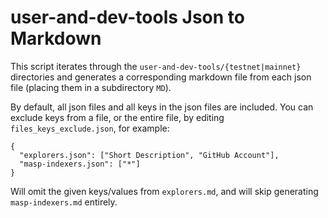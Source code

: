 # user-and-dev-tools Json to Markdown

This script iterates through the `user-and-dev-tools/{testnet|mainnet}` directories and generates a corresponding markdown file from 
each json file (placing them in a subdirectory `MD`).

By default, all json files and all keys in the json files are included. You can exclude keys from a file, or the entire file, by editing 
`files_keys_exclude.json`, for example:

```
{
  "explorers.json": ["Short Description", "GitHub Account"],
  "masp-indexers.json": ["*"]
}
```
Will omit the given keys/values from `explorers.md`, and will skip generating `masp-indexers.md` entirely.